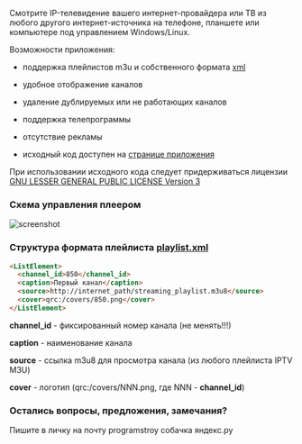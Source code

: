 

Смотрите IP-телевидение вашего интернет-провайдера или ТВ из любого другого интернет-источника на телефоне, планшете или компьютере под управлением Windows/Linux.

Возможности приложения:

- поддержка плейлистов m3u и собственного формата [xml](https://github.com/programstroy/QTVPlayer-release/blob/master/xml)

- удобное отображение каналов

- удаление дублируемых или не работающих каналов

- поддержка телепрограммы

- отсутствие рекламы

- исходный код доступен на [странице приложения](https://github.com/programstroy/QTVPlayer-release/tree/master/src)

При использовании исходного кода следует придерживаться лицензии [GNU LESSER GENERAL PUBLIC LICENSE Version 3](https://www.gnu.org/licenses/lgpl-3.0.ru.html)

### Схема управления плеером
![screenshot](https://raw.githubusercontent.com/programstroy/QTVPlayer-release/gh-pages/snapshot.png)

### Структура формата плейлиста [playlist.xml](https://github.com/programstroy/QTVPlayer-release/blob/master/xml)
```markdown
<ListElement>
  <channel_id>850</channel_id>
  <caption>Первый канал</caption>
  <source>http://internet_path/streaming_playlist.m3u8</source>
  <cover>qrc:/covers/850.png</cover>
</ListElement>
```  
**channel_id** - фиксированный номер канала (не менять!!!)

**caption** - наименование канала

**source** - ссылка m3u8 для просмотра канала (из любого плейлиста IPTV M3U)

**cover** - логотип (qrc:/covers/NNN.png, где NNN - **channel_id**)

### Остались вопросы, предложения, замечания?

Пишите в личку на почту programstroy собачка яндекс.ру

